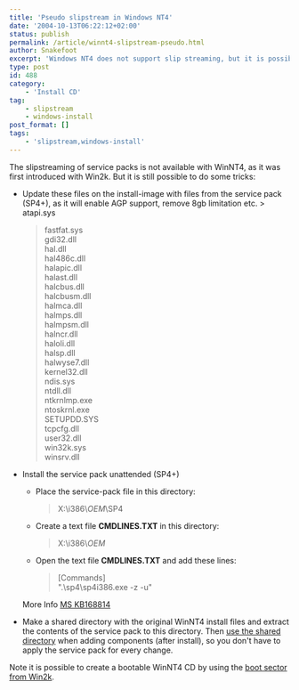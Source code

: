 ```yaml
---
title: 'Pseudo slipstream in Windows NT4'
date: '2004-10-13T06:22:12+02:00'
status: publish
permalink: /article/winnt4-slipstream-pseudo.html
author: Snakefoot
excerpt: 'Windows NT4 does not support slip streaming, but it is possible to make a few changes.'
type: post
id: 488
category:
    - 'Install CD'
tag:
    - slipstream
    - windows-install
post_format: []
tags:
    - 'slipstream,windows-install'
---
```

The slipstreaming of service packs is not available with WinNT4, as it was first introduced with Win2k. But it is still possible to do some tricks:

- Update these files on the install-image with files from the service pack (SP4+), as it will enable AGP support, remove 8gb limitation etc. > atapi.sys  
  >  fastfat.sys  
  >  gdi32.dll  
  >  hal.dll  
  >  hal486c.dll  
  >  halapic.dll  
  >  halast.dll  
  >  halcbus.dll  
  >  halcbusm.dll  
  >  halmca.dll  
  >  halmps.dll  
  >  halmpsm.dll  
  >  halncr.dll  
  >  haloli.dll  
  >  halsp.dll  
  >  halwyse7.dll  
  >  kernel32.dll  
  >  ndis.sys  
  >  ntdll.dll  
  >  ntkrnlmp.exe  
  >  ntoskrnl.exe  
  >  SETUPDD.SYS  
  >  tcpcfg.dll  
  >  user32.dll  
  >  win32k.sys  
  >  winsrv.dll
- Install the service pack unattended (SP4+) 
  - Place the service-pack file in this directory:
    > X:\\i386\\$OEM$\\SP4
  - Create a text file **CMDLINES.TXT** in this directory:
    > X:\\i386\\$OEM$
  - Open the text file **CMDLINES.TXT** and add these lines:
    > \[Commands\]  
    >  ".\\sp4\\sp4i386.exe -z -u"
   
   More Info [MS KB168814](http://support.microsoft.com/kb/168814 "INFO: Installing Windows NT 4.0 Service Packs During Unattended Installation [Q168814]")
- Make a shared directory with the original WinNT4 install files and extract the contents of the service pack to this directory. Then [use the shared directory](/article/winnt-source-path-install.html) when adding components (after install), so you don't have to apply the service pack for every change.
 
 Note it is possible to create a bootable WinNT4 CD by using the [boot sector from Win2k](/article/win2k-install-cd-boot-sector.html).